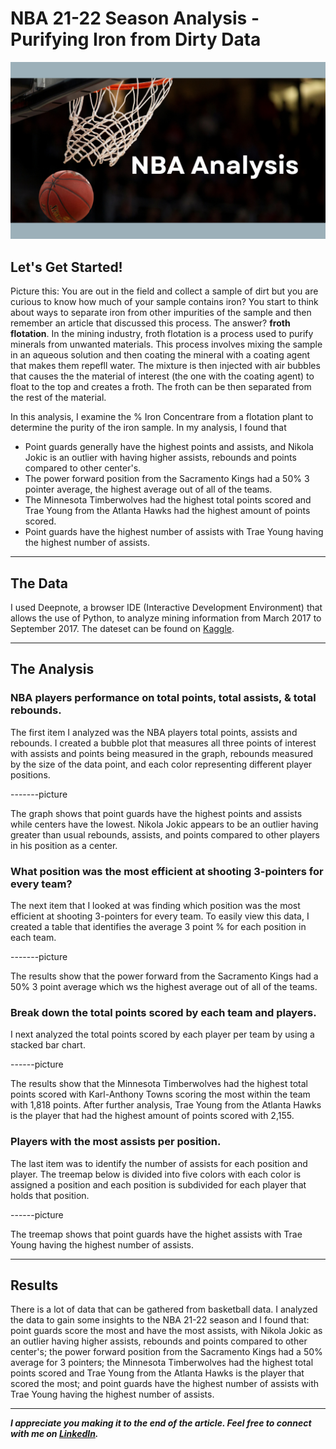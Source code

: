 # NBA 21-22 Season Analysis - Purifying Iron from Dirty Data

<img src="images/NBA_Analysis_cover.png"/>

## Let's Get Started!

Picture this: You are out in the field and collect a sample of dirt but you are curious to know how much of your sample contains iron? You start to think about ways to separate iron from other impurities of the sample and then remember an article that discussed this process. The answer? **froth flotation**. In the mining industry, froth flotation is a process used to purify minerals from unwanted materials. This process involves mixing the sample in an aqueous solution and then coating the mineral with a coating agent that makes them repefll water. The mixture is then injected with air bubbles that causes the the material of interest (the one with the coating agent) to float to the top and creates a froth. The froth can be then separated from the rest of the material.  


In this analysis, I examine the % Iron Concentrare from a flotation plant to determine the purity of the iron sample. In my analysis, I found that

  - Point guards generally have the highest points and assists, and Nikola Jokic is an outlier with having higher assists, rebounds and points compared to other center's.
  - The power forward position from the Sacramento Kings had a 50% 3 pointer average, the highest average out of all of the teams.
  - The Minnesota Timberwolves had the highest total points scored and Trae Young from the Atlanta Hawks had the highest amount of points scored.
  - Point guards have the highest number of assists with Trae Young having the highest number of assists.

---

## The Data
I used Deepnote, a browser IDE (Interactive Development Environment) that allows the use of Python, to analyze mining information from March 2017 to September 2017. The dateset can be found on [Kaggle](https://www.kaggle.com/datasets/edumagalhaes/quality-prediction-in-a-mining-process?resource=download).

---

## The Analysis
 
### NBA players performance on total points, total assists, & total rebounds. 

The first item I analyzed was the NBA players total points, assists and rebounds. I created a bubble plot that measures all three points of interest with assists and points being measured in the graph, rebounds measured by the size of the data point, and each color representing different player positions. 


-------picture


The graph shows that point guards have the highest points and assists while centers have the lowest. Nikola Jokic appears to be an outlier having greater than usual rebounds, assists, and points compared to other players in his position as a center. 


### What position was the most efficient at shooting 3-pointers for every team?

The next item that I looked at was finding which position was the most efficient at shooting 3-pointers for every team. To easily view this data, I created a table that identifies the average 3 point % for each position in each team.

-------picture


The results show that the power forward from the Sacramento Kings had a 50% 3 point average which ws the highest average out of all of the teams.


### Break down the total points scored by each team and players.

I next analyzed the total points scored by each player per team by using a stacked bar chart. 

------picture

The results show that the Minnesota Timberwolves had the highest total points scored with Karl-Anthony Towns scoring the most within the team with 1,818 points. After further analysis, Trae Young from the Atlanta Hawks is the player that had the highest amount of points scored with 2,155.


### Players with the most assists per position.

The last item was to identify the number of assists for each position and player. The treemap below is divided into five colors with each color is assigned a position and each position is subdivided for each player that holds that position.


------picture

The treemap shows that point guards have the highet assists with Trae Young having the highest number of assists.

---

## Results

There is a lot of data that can be gathered from basketball data. I analyzed the data to gain some insights to the NBA 21-22 season and I found that: point guards score the most and have the most assists, with Nikola Jokic as an outlier having higher assists, rebounds and points compared to other center's; the power forward position from the Sacramento Kings had a 50% average for 3 pointers; the Minnesota Timberwolves had the highest total points scored and Trae Young from the Atlanta Hawks is the player that scored the most; and point guards have the highest number of assists with Trae Young having the highest number of assists.


---

***I appreciate you making it to the end of the article. Feel free to connect with me on [LinkedIn](https://www.linkedin.com/in/jbespinoza/).***
